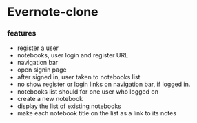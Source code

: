 # Evernote-clone

### features

+ register a user
+ notebooks, user login and register URL
+ navigation bar
+ open signin page
+ after signed in, user taken to notebooks list
+ no show register or login links on navigation bar, if logged in.
+ notebooks list should for one user who logged on
+ create a new notebook
+ display the list of existing notebooks
+ make each notebook title on the list as a link to its notes

